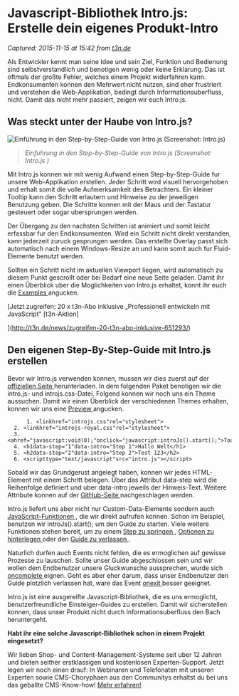 # Javascript-Bibliothek Intro.js: Erstelle dein eigenes Produkt-Intro

_Captured: 2015-11-15 at 15:42 from [t3n.de](http://t3n.de/news/produkt-tour-web-applikationen-642246/)_

Als Entwickler kennt man seine Idee und sein Ziel, Funktion und Bedienung sind selbstverstandlich und benotigen wenig oder keine Erklarung. Das ist oftmals der großte Fehler, welches einem Projekt widerfahren kann. Endkonsumenten konnen den Mehrwert nicht nutzen, sind eher frustriert und verstehen die Web-Applikation, bedingt durch Informationsuberfluss, nicht. Damit das nicht mehr passiert, zeigen wir euch Intro.js.

## Was steckt unter der Haube von Intro.js?

![Einführung in den Step-by-Step-Guide von Intro.js \(Screenshot: Intro.js\)](http://t3n.de/news/wp-content/uploads/2015/09/step-1-introjs-595x211.jpg)

> _Einfuhrung in den Step-by-Step-Guide von Intro.js (Screenshot: Intro.js )_

Mit Intro.js konnen wir mit wenig Aufwand einen Step-by-Step-Guide fur unsere Web-Applikation erstellen. Jeder Schritt wird visuell hervorgehoben und erhalt somit die volle Aufmerksamkeit des Betrachters. Ein kleiner Tooltip kann den Schritt erlautern und Hinweise zu der jeweiligen Benutzung geben. Die Schritte konnen mit der Maus und der Tastatur gesteuert oder sogar ubersprungen werden.

Der Übergang zu den nachsten Schritten ist animiert und somit leicht erfassbar fur den Endkonsumenten. Wird ein Schritt nicht direkt verstanden, kann jederzeit zuruck gesprungen werden. Das erstellte Overlay passt sich automatisch nach einem Windows-Resize an und kann somit auch fur Fluid-Elemente benutzt werden.

Sollten ein Schritt nicht im aktuellen Viewport liegen, wird automatisch zu diesem Punkt gescrollt oder bei Bedarf eine neue Seite geladen. Damit ihr einen Überblick uber die Moglichkeiten von Intro.js erhaltet, konnt ihr euch die [Examples ](http://usablica.github.io/intro.js/example/index.html) angucken.

[Jetzt zugreifen: 20 x t3n-Abo inklusive „Professionell entwickeln mit JavaScript" [t3n-Aktion]

](http://t3n.de/news/zugreifen-20-t3n-abo-inklusive-651293/)

## Den eigenen Step-By-Step-Guide mit Intro.js erstellen

Bevor wir Intro.js verwenden konnen, mussen wir dies zuerst auf der [offiziellen Seite ](http://usablica.github.io/intro.js/) herunterladen. In dem folgenden Paket benotigen wir die intro.js- und introjs.css-Datei. Folgend konnen wir noch uns ein Theme aussuchen. Damit wir einen Überblick der verschiedenen Themes erhalten, konnen wir uns eine [Preview ](https://github.com/usablica/intro.js/wiki/IntroJs-templates) angucken.
    
          1. <linkhref="introjs.css"rel="stylesheet">
      2. <linkhref="introjs-royal.css"rel="stylesheet">
      3. <ahref="javascript:void(0);"onclick="javascript:introJs().start();">Tour starten</a>
      4. <h1data-step="1"data-intro="Step 1">Hallo Welt</h1>
      5. <h2data-step="2"data-intro="Step 2">Test 123</h2>
      6. <scripttype="text/javascript"src="intro.js"></script>

Sobald wir das Grundgerust angelegt haben, konnen wir jedes HTML-Element mit einem Schritt belegen. Über das Attribut data-step wird die Reihenfolge definiert und uber data-intro jeweils der Hinweis-Text. Weitere Attribute konnen auf der [GitHub-Seite ](https://github.com/usablica/intro.js#attributes) nachgeschlagen werden.

Intro.js liefert uns aber nicht nur Custom-Data-Elemente sondern auch [JavaScript-Funktionen ](https://github.com/usablica/intro.js#api), die wir direkt aufrufen konnen. Schon im Beispiel, benutzen wir introJs().start(); um den Guide zu starten. Viele weitere Funktionen stehen bereit, um zu einem [Step zu springen ](https://github.com/usablica/intro.js#introjsgotostepstep), [Optionen zu hinterlegen ](https://github.com/usablica/intro.js#introjssetoptionsoptions) oder den [Guide zu verlassen ](https://github.com/usablica/intro.js#introjsexit).

Naturlich durfen auch Events nicht fehlen, die es ermoglichen auf gewisse Prozesse zu lauschen. Sollte unser Guide abgeschlossen sein und wir wollen dem Endbenutzer unsere Gluckwunsche aussprechen, wurde sich [oncomplete ](https://github.com/usablica/intro.js#introjsoncompleteprovidedcallback) eignen. Geht es aber eher darum, dass unser Endbenutzer den Guide plotzlich verlassen hat, ware das Event [onexit ](https://github.com/usablica/intro.js#introjsonexitprovidedcallback) besser geeignet.

Intro.js ist eine ausgereifte Javascript-Bibliothek, die es uns ermoglicht, benutzerfreundliche Einsteiger-Guides zu erstellen. Damit wir sicherstellen konnen, dass unser Produkt nicht durch Informationsuberfluss den Bach heruntergeht.

**Habt ihr eine solche Javascript-Bibliothek schon in einem Projekt eingesetzt?**

Wir lieben Shop- und Content-Management-Systeme seit uber 12 Jahren und bieten seither erstklassigen und kostenlosen Experten-Support. Jetzt legen wir noch einen drauf: In Webinaren und Telefonaten mit unseren Experten sowie CMS-Choryphaen aus den Communitys erhaltst du bei uns das geballte CMS-Know-how! [ Mehr erfahren!](http://guruads.de/api/click/56372fa1497959ee1600003e)
